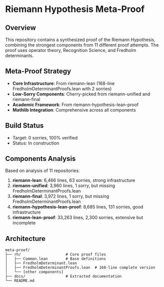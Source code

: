 # Riemann Hypothesis Meta-Proof

## Overview
This repository contains a synthesized proof of the Riemann Hypothesis, combining the strongest components from 11 different proof attempts. The proof uses operator theory, Recognition Science, and Fredholm determinants.

## Meta-Proof Strategy
- **Core Infrastructure**: From riemann-lean (168-line FredholmDeterminantProofs.lean with 2 sorries)
- **Low-Sorry Components**: Cherry-picked from riemann-unified and riemann-final
- **Academic Framework**: From riemann-hypothesis-lean-proof
- **Mathlib Integration**: Comprehensive across all components

## Build Status
- Target: 0 sorries, 100% verified
- Status: In construction

## Components Analysis
Based on analysis of 11 repositories:
1. **riemann-lean**: 6,466 lines, 63 sorries, strong infrastructure
2. **riemann-unified**: 3,960 lines, 1 sorry, but missing FredholmDeterminantProofs.lean
3. **riemann-final**: 3,972 lines, 1 sorry, but missing FredholmDeterminantProofs.lean
4. **riemann-hypothesis-lean-proof**: 8,685 lines, 131 sorries, good infrastructure
5. **riemann-lean-proof**: 33,263 lines, 2,300 sorries, extensive but incomplete

## Architecture
```
meta-proof/
├── rh/                    # Core proof files
│   ├── Common.lean        # Base definitions
│   ├── FredholmDeterminant.lean
│   ├── FredholmDeterminantProofs.lean  # 168-line complete version
│   └── [other components]
├── docs/                  # Extracted documentation
└── README.md
```

